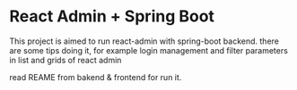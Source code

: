 # React Admin + Spring Boot

This project is aimed to run react-admin with spring-boot backend. there are some tips doing it, for example login management and filter parameters in list and grids of react admin

read REAME from bakend & frontend for run it.

